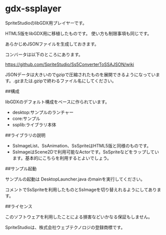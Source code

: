 # gdx-ssplayer

SpriteStudioのlibGDX用プレイヤーです。

HTML5版をlibGDX用に移植したものです。
使い方も制限事項も同じです。

あらかじめJSONファイルを生成しておきます。

コンバータは以下のところにあります。

https://github.com/SpriteStudio/Ss5ConverterToSSAJSON/wiki

JSONデータは大きいのでgzipで圧縮されたものを展開できるようになっています。.gzまたは.gzipで終わるファイル名にしてください。


##構成

libGDXのデフォルト構成をベースに作られています。

* desktop:サンプルのランチャー
* core:サンプル
* ssplib:ライブラリ本体

##ライブラリの説明

* SsImageList、SsAnimation、SsSpriteはHTML5版と同様のものです。
* SsImageはScene2Dで利用可能なActorです。SsSpriteなどをラップしています。基本的にこちらを利用するとよいでしょう。

##サンプル起動

サンプルの起動は DesktopLauncher.java のmainを実行してください。

コメントでSsSpriteを利用したものとSsImageを切り替えれるようにしてあります。


##ライセンス

このソフトウェアを利用したことによる損害などいかなる保証もしません。


SpriteStudioは、株式会社ウェブテクノロジの登録商標です。
